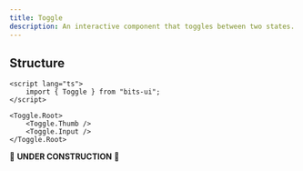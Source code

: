 ```yaml
---
title: Toggle
description: An interactive component that toggles between two states.
---
```


## Structure

```svelte
<script lang="ts">
	import { Toggle } from "bits-ui";
</script>

<Toggle.Root>
	<Toggle.Thumb />
	<Toggle.Input />
</Toggle.Root>
```

🚧 **UNDER CONSTRUCTION** 🚧
